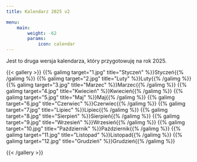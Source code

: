 ```yaml
---
title: Kalendarz 2025 v2

menu:
    main: 
        weight: -62
        params:
            icon: calendar
---
```


Jest to druga wersja kalendarza, który przygotowuję na rok 2025.

{{< gallery >}}
  {{% galimg target="1.jpg" title="Styczeń" %}}Styczeń{{% /galimg %}}
  {{% galimg target="2.jpg" title="Luty" %}}Luty{{% /galimg %}}
  {{% galimg target="3.jpg" title="Marzec" %}}Marzec{{% /galimg %}}
  {{% galimg target="4.jpg" title="Kwiecień" %}}Kwiecień{{% /galimg %}}
  {{% galimg target="5.jpg" title="Maj" %}}Maj{{% /galimg %}}
  {{% galimg target="6.jpg" title="Czerwiec" %}}Czerwiec{{% /galimg %}}
  {{% galimg target="7.jpg" title="Lipiec" %}}Lipiec{{% /galimg %}}
  {{% galimg target="8.jpg" title="Sierpień" %}}Sierpień{{% /galimg %}}
  {{% galimg target="9.jpg" title="Wrzesień" %}}Wrzesień{{% /galimg %}}
  {{% galimg target="10.jpg" title="Październik" %}}Październik{{% /galimg %}}
  {{% galimg target="11.jpg" title="Listopad" %}}Listopad{{% /galimg %}}
  {{% galimg target="12.jpg" title="Grudzień" %}}Grudzień{{% /galimg %}}
  
{{< /gallery >}}
